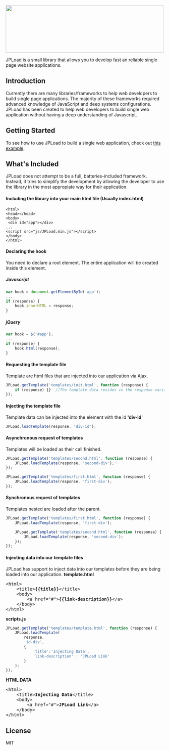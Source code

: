 <img src="http://images.robertobarron.com/jpload/jpload.png" width="500" height="150">

JPLoad is a small library that allows you to develop fast an reliable single page website applications.

## Introduction

  Currently there are many libraries/frameworks to help web developers to build single page applications. The majority of these frameworks required advanced knowledge of JavaScript and deep systems configurations. JPLoad has been created to help web developers to build single web application without having a deep understanding of Javascript.

## Getting Started

 To see how to use JPLoad to build a single web application, check out [this example](http://jpload.robertobarron.com).

## What's Included
JPLoad does not attempt to be a full, batteries-included framework. Instead, it tries to simplify the development by allowing the developer to use the library in the most appropiate way for their application.

#### Including the library into your main html file (Usually index.html)
```
<html>
<head></head>
<body>
 <div id="app"></div>
...
<script src="js/JPLoad.min.js"></script>
</body>
</html>
```
#### Declaring the hook

You need to declare a root element. The entire application will be created inside this element.
##### Javascript
```javascript
var hook = document.getElementById('app');
...
if (response) {
	hook.innerHTML = response;
}
```

##### jQuery
```javascript
var hook = $('#app');
...
if (response) {
	hook.html(response);
}
```
#### Requesting the template file

Template are html files that are injected into our application via Ajax.
```javascript
JPLoad.getTemplate('templates/init.html', function (response) {
	if (response) {}  //The template data resides in the response variable.
});
```

#### Injecting the template file

Template data can be injected into the element with the id **'div-id'**
```javascript
JPLoad.loadTemplate(response, 'div-id');
```

#### Asynchronous request of templates
Templates will be loaded as their call finished.
```javascript
JPLoad.getTemplate('templates/second.html', function (response) {
	JPLoad.loadTemplate(response, 'second-div');
});

JPLoad.getTemplate('templates/first.html', function (response) {
	JPLoad.loadTemplate(response, 'first-div');
});
```

#### Synchronous request of templates
Templates nested are loaded after the parent.
```javascript
JPLoad.getTemplate('templates/first.html', function (response) {
	JPLoad.loadTemplate(response, 'first-div');

	JPLoad.getTemplate('templates/second.html', function (response) {
		JPLoad.loadTemplate(response, 'second-div');
	});
});
```

#### Injecting data into our template files
 JPLoad has support to inject data into our templates before they are being loaded into our application.
**template.html**
<pre>
&lt;html>
	&lt;title><b>{{title}}</b>&lt;/title>
	&lt;body>
		&lt;a href="#"><b>{{link-description}}</b>&lt;/a>
	&lt;/body>
&lt;/html>
</pre>

**scripts.js**
```javascript
JPLoad.getTemplate('templates/template.html', function (response) {
	JPLoad.loadTemplate(
		response, 
		'id-div', 
		{
			'title':'Injecting Data', 
			'link-description' : 'JPLoad Link'
		}
	);
});
```

**HTML DATA**

<pre>
&lt;html>
	&lt;title><b>Injecting Data</b>&lt;/title>
	&lt;body>
		&lt;a href="#"><b>JPLoad Link</b>&lt;/a>
	&lt;/body>
&lt;/html>
</pre>

## License

MIT